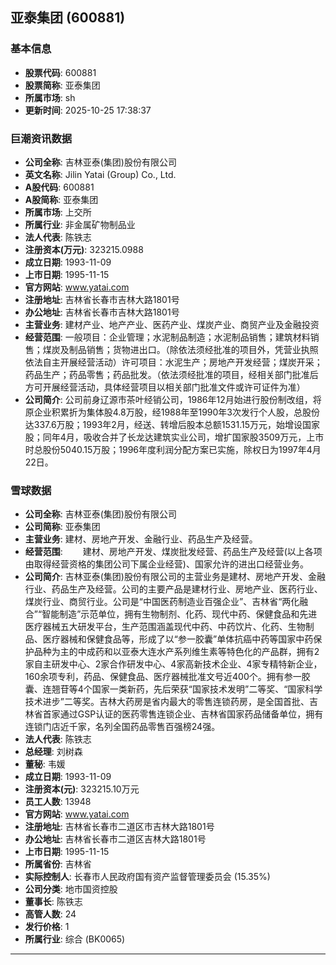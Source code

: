 ## 亚泰集团 (600881)

### 基本信息

- **股票代码**: 600881
- **股票简称**: 亚泰集团
- **所属市场**: sh
- **更新时间**: 2025-10-25 17:38:37

### 巨潮资讯数据

- **公司全称**: 吉林亚泰(集团)股份有限公司
- **英文名称**: Jilin Yatai (Group) Co., Ltd.
- **A股代码**: 600881
- **A股简称**: 亚泰集团
- **所属市场**: 上交所
- **所属行业**: 非金属矿物制品业
- **法人代表**: 陈铁志
- **注册资本(万元)**: 323215.0988
- **成立日期**: 1993-11-09
- **上市日期**: 1995-11-15
- **官方网站**: www.yatai.com
- **注册地址**: 吉林省长春市吉林大路1801号
- **办公地址**: 吉林省长春市吉林大路1801号
- **主营业务**: 建材产业、地产产业、医药产业、煤炭产业、商贸产业及金融投资
- **经营范围**: 一般项目：企业管理；水泥制品制造；水泥制品销售；建筑材料销售；煤炭及制品销售；货物进出口。（除依法须经批准的项目外，凭营业执照依法自主开展经营活动）许可项目：水泥生产；房地产开发经营；煤炭开采；药品生产；药品零售；药品批发。（依法须经批准的项目，经相关部门批准后方可开展经营活动，具体经营项目以相关部门批准文件或许可证件为准）
- **公司简介**: 公司前身辽源市茶叶经销公司，1986年12月始进行股份制改组，将原企业积累折为集体股4.8万股，经1988年至1990年3次发行个人股，总股份达337.6万股；1993年2月，经送、转增后股本总额1531.15万元，始增设国家股；同年4月，吸收合并了长龙达建筑实业公司，增扩国家股3509万元，上市时总股份5040.15万股；1996年度利润分配方案已实施，除权日为1997年4月22日。

### 雪球数据

- **公司全称**: 吉林亚泰(集团)股份有限公司
- **公司简称**: 亚泰集团
- **主营业务**: 建材、房地产开发、金融行业、药品生产及经营。
- **经营范围**: 　　建材、房地产开发、煤炭批发经营、药品生产及经营(以上各项由取得经营资格的集团公司下属企业经营)、国家允许的进出口经营业务。
- **公司简介**: 吉林亚泰(集团)股份有限公司的主营业务是建材、房地产开发、金融行业、药品生产及经营。公司的主要产品是建材行业、房地产业、医药行业、煤炭行业、商贸行业。公司是“中国医药制造业百强企业”、吉林省“两化融合”“智能制造”示范单位，拥有生物制剂、化药、现代中药、保健食品和先进医疗器械五大研发平台，生产范围涵盖现代中药、中药饮片、化药、生物制品、医疗器械和保健食品等，形成了以“参一胶囊”单体抗癌中药等国家中药保护品种为主的中成药和以亚泰大连水产系列维生素等特色化的产品群，拥有2家自主研发中心、2家合作研发中心、4家高新技术企业、4家专精特新企业，160余项专利，药品、保健食品、医疗器械批准文号近400个。拥有参一胶囊、连翘苷等4个国家一类新药，先后荣获“国家技术发明”二等奖、“国家科学技术进步”二等奖。吉林大药房是省内最大的零售连锁药房，是全国首批、吉林省首家通过GSP认证的医药零售连锁企业、吉林省国家药品储备单位，拥有连锁门店近千家，名列全国药品零售百强榜24强。
- **法人代表**: 陈铁志
- **总经理**: 刘树森
- **董秘**: 韦媛
- **成立日期**: 1993-11-09
- **注册资本(元)**: 323215.10万元
- **员工人数**: 13948
- **官方网站**: www.yatai.com
- **注册地址**: 吉林省长春市二道区市吉林大路1801号
- **办公地址**: 吉林省长春市二道区吉林大路1801号
- **上市日期**: 1995-11-15
- **所属省份**: 吉林省
- **实际控制人**: 长春市人民政府国有资产监督管理委员会 (15.35%)
- **公司分类**: 地市国资控股
- **董事长**: 陈铁志
- **高管人数**: 24
- **发行价格**: 1
- **所属行业**: 综合 (BK0065)

---